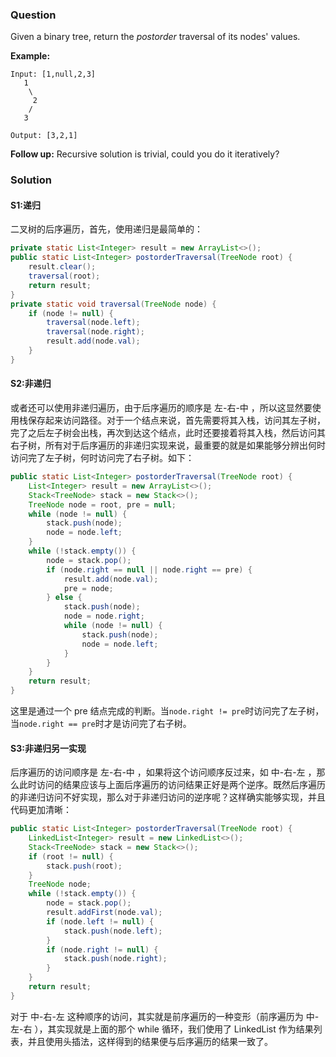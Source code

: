 ### Question

Given a binary tree, return the *postorder* traversal of its nodes' values.

**Example:**

```
Input: [1,null,2,3]
   1
    \
     2
    /
   3

Output: [3,2,1]
```

**Follow up:** Recursive solution is trivial, could you do it iteratively?

### Solution

#### S1:递归

二叉树的后序遍历，首先，使用递归是最简单的：

```java
private static List<Integer> result = new ArrayList<>();
public static List<Integer> postorderTraversal(TreeNode root) {
    result.clear();
    traversal(root);
    return result;
}
private static void traversal(TreeNode node) {
    if (node != null) {
        traversal(node.left);
        traversal(node.right);
        result.add(node.val);
    }
}
```

#### S2:非递归

或者还可以使用非递归遍历，由于后序遍历的顺序是 左-右-中 ，所以这显然要使用栈保存起来访问路径。对于一个结点来说，首先需要将其入栈，访问其左子树，完了之后左子树会出栈，再次到达这个结点，此时还要接着将其入栈，然后访问其右子树，所有对于后序遍历的非递归实现来说，最重要的就是如果能够分辨出何时访问完了左子树，何时访问完了右子树。如下：

```java
public static List<Integer> postorderTraversal(TreeNode root) {
    List<Integer> result = new ArrayList<>();
    Stack<TreeNode> stack = new Stack<>();
    TreeNode node = root, pre = null;
    while (node != null) {
        stack.push(node);
        node = node.left;
    }
    while (!stack.empty()) {
        node = stack.pop();
        if (node.right == null || node.right == pre) {
            result.add(node.val);
            pre = node;
        } else {
            stack.push(node);
            node = node.right;
            while (node != null) {
                stack.push(node);
                node = node.left;
            }
        }
    }
    return result;
}
```

这里是通过一个 pre 结点完成的判断。当`node.right != pre`时访问完了左子树，当`node.right == pre`时才是访问完了右子树。

#### S3:非递归另一实现

后序遍历的访问顺序是 左-右-中 ，如果将这个访问顺序反过来，如 中-右-左 ，那么此时访问的结果应该与上面后序遍历的访问结果正好是两个逆序。既然后序遍历的非递归访问不好实现，那么对于非递归访问的逆序呢？这样确实能够实现，并且代码更加清晰：

```java
public static List<Integer> postorderTraversal(TreeNode root) {
    LinkedList<Integer> result = new LinkedList<>();
    Stack<TreeNode> stack = new Stack<>();
    if (root != null) {
        stack.push(root);
    }
    TreeNode node;
    while (!stack.empty()) {
        node = stack.pop();
        result.addFirst(node.val);
        if (node.left != null) {
            stack.push(node.left);
        }
        if (node.right != null) {
            stack.push(node.right);
        }
    }
    return result;
}
```

对于 中-右-左 这种顺序的访问，其实就是前序遍历的一种变形（前序遍历为 中-左-右 ），其实现就是上面的那个 while 循环，我们使用了 LinkedList 作为结果列表，并且使用头插法，这样得到的结果便与后序遍历的结果一致了。